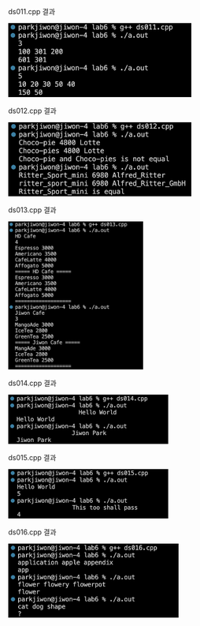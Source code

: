 
ds011.cpp 결과<br>

<img src= 'https://github.com/jiwonpark831/22300323_PJW_DS/blob/main/lab6/results/ds011.png' height = 150>


ds012.cpp 결과<br>

<img src= 'https://github.com/jiwonpark831/22300323_PJW_DS/blob/main/lab6/results/ds012.png' height = 150>


ds013.cpp 결과<br>

<img src= 'https://github.com/jiwonpark831/22300323_PJW_DS/blob/main/lab6/results/ds013.png' height = 300>


ds014.cpp 결과<br>

<img src= 'https://github.com/jiwonpark831/22300323_PJW_DS/blob/main/lab6/results/ds014.png' height = 100>


ds015.cpp 결과<br>

<img src= 'https://github.com/jiwonpark831/22300323_PJW_DS/blob/main/lab6/results/ds015.png' height = 100>


ds016.cpp 결과<br>

<img src= 'https://github.com/jiwonpark831/22300323_PJW_DS/blob/main/lab6/results/ds016.png' height = 150>